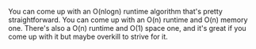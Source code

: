 You can come up with an O(nlogn) runtime algorithm that's pretty straightforward.
You can come up with an O(n) runtime and O(n) memory one.
There's also a O(n) runtime and O(1) space one, and it's great if you come up with it but maybe overkill to strive 
for it.
